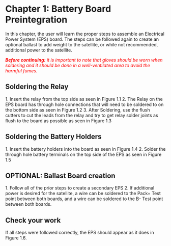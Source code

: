 # Chapter 1: Battery Board Preintegration
In this chapter, the user will learn the proper steps to assemble an Electrical Power System (EPS) board. The steps can be followed again to create an optional ballast to add weight to the satellite, or while not recommended, additional power to the satellite.

<span style="color:red">***Before continuing:** it is important to note that gloves should be worn when soldering and it should be done in a well-ventilated area to avoid the harmful fumes.*</span>


## Soldering the Relay
<div class="result" markdown>
1. Insert the relay from the top side as seen in Figure 1.1
2. The Relay on the EPS board has through hole connections that will need to be soldered to on the bottom side as seen in Figure 1.2
3. After Soldering, use the flush cutters to cut the leads from the relay and try to get relay solder joints as flush to the board as possible as seen in Figure 1.3
</div>

## Soldering the Battery Holders
<div class="result" markdown>
1. Insert the battery holders into the board as seen in Figure 1.4
2. Solder the through hole battery terminals on the top side of the EPS as seen in Figure 1.5
</div>

## **OPTIONAL**: Ballast Board creation
<div class="result" markdown>
1. Follow all of the prior steps to create a secondary EPS
2. If additional power is desired for the satellite, a wire can be soldered to the Pack+ Test point between both boards, and a wire can be soldered to the B- Test point between both boards.
</div>

## Check your work
If all steps were followed correctly, the EPS should appear as it does in Figure 1.6.